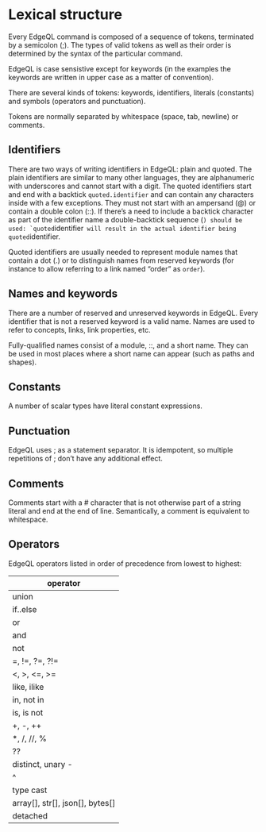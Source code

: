 # Lexical structure

Every EdgeQL command is composed of a sequence of tokens, terminated by a semicolon (;).  The types of valid tokens as well as their order is determined by the syntax of the particular command.

EdgeQL is case sensistive except for keywords (in the examples the keywords are written in upper case as a matter of convention).

There are several kinds of tokens: keywords, identifiers, literals (constants) and symbols (operators and punctuation).

Tokens are normally separated by whitespace (space, tab, newline) or comments.

## Identifiers

There are two ways of writing identifiers in EdgeQL: plain and quoted. The plain identifiers are similar to many other languages, they are alphanumeric with underscores and cannot start with a digit. The quoted identifiers start and end with a backtick `quoted.identifier` and can contain any characters inside with a few exceptions. They must not start with an ampersand (@) or contain a double colon (::). If there’s a need to include a backtick character as part of the identifier name a double-backtick sequence (``) should be used: `quoted``identifier` will result in the actual identifier being quoted`identifier.

Quoted identifiers are usually needed to represent module names that contain a dot (.) or to distinguish names from reserved keywords (for instance to allow referring to a link named “order” as `order`).

## Names and keywords

There are a number of reserved and unreserved keywords in EdgeQL. Every identifier that is not a reserved keyword is a valid name. Names are used to refer to concepts, links, link properties, etc.

Fully-qualified names consist of a module, ::, and a short name. They can be used in most places where a short name can appear (such as paths and shapes).

## Constants

A number of scalar types have literal constant expressions.

## Punctuation

EdgeQL uses ; as a statement separator. It is idempotent, so multiple repetitions of ; don’t have any additional effect.

## Comments

Comments start with a # character that is not otherwise part of a string literal and end at the end of line. Semantically, a comment is equivalent to whitespace.

## Operators

EdgeQL operators listed in order of precedence from lowest to highest:

| operator |
| --- |
| union |
| if..else |
| or |
| and |
| not |
| =, !=, ?=, ?!= |
| <, >, <=, >= |
| like, ilike |
| in, not in |
| is, is not |
| +, -, ++ |
| *, /, //, % |
| ?? |
| distinct, unary - |
| ^ |
| type cast |
| array[], str[], json[], bytes[] |
| detached |

